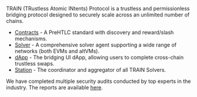TRAIN (TRustless Atomic INtents) Protocol is a trustless and permissionless bridging protocol designed to securely scale across an unlimited number of chains. 

- [Contracts](https://github.com/trainProtocol/contracts) - A PreHTLC standard with discovery and reward/slash mechanisms.
- [Solver](https://github.com/trainProtocol/solver) -  A comprehensive solver agent supporting a wide range of networks (both EVMs and altVMs).
- [dApp](https://github.com/trainProtocol/app) - The bridging UI dApp, allowing users to complete cross-chain trustless swaps.
- [Station](https://github.com/trainProtocol/station) - The coordinator and aggregator of all TRAIN Solvers.

We have completed multiple security audits conducted by top experts in the industry. The reports are available [here](https://github.com/trainProtocol/audits).
